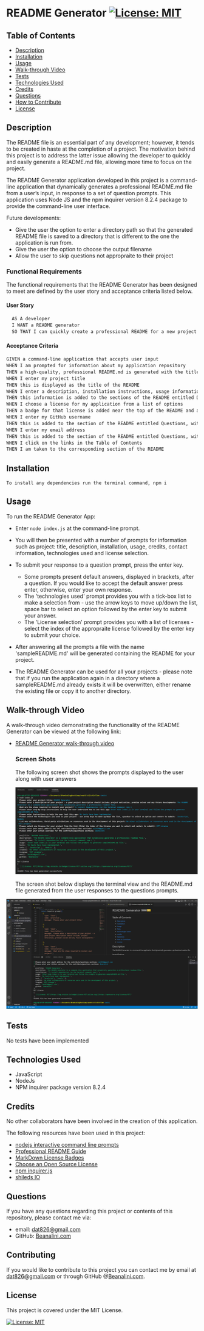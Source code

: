 # README Generator [![License: MIT](https://img.shields.io/badge/License-MIT-yellow.svg)](https://opensource.org/licenses/MIT)  
  
  ## Table of Contents  
  * [Description](#description)
  * [Installation](#installation)
  * [Usage](#usage)
  * [Walk-through Video](walk-through-video)
  * [Tests](#tests)
  * [Technologies Used](#technologies-used)
  * [Credits](#credits)
  * [Questions](#questions)
  * [How to Contribute](#How-to-Contribute)   
  * [License](#license)
  
  ## Description
  The README file is an essential part of any development; however, it tends to be created in haste at the completion of a project.  The motivation behind this project is to address the latter issue allowing the developer to quickly and easily generate a README.md file, allowing more time to focus on the project.  

  The README Generator application developed in this project is a command-line application that dynamically generates a professional README.md file from a user’s input, in response to a set of question prompts. This application uses Node JS and the npm inquirer version 8.2.4 package to provide the command-line user interface.

  Future developments:
  - Give the user the option to enter a directory path so that the generated README file is saved to a directory that is different to the one the application is run from. 
  - Give the user the option to choose the output filename
  - Allow the user to skip questions not appropraite to their project

  ### Functional Requirements

  The functional requirements that the README Generator has been designed to meet are defined by the user story and acceptance criteria listed below.  

#### User Story

  ```md
    AS A developer
    I WANT a README generator
    SO THAT I can quickly create a professional README for a new project
 ```

#### Acceptance Criteria

  ```md
  GIVEN a command-line application that accepts user input
  WHEN I am prompted for information about my application repository
  THEN a high-quality, professional README.md is generated with the title of my project and sections entitled Description, Table of Contents, Installation, Usage, License, Contributing, Tests, and Questions
  WHEN I enter my project title
  THEN this is displayed as the title of the README
  WHEN I enter a description, installation instructions, usage information, contribution guidelines, and test instructions
  THEN this information is added to the sections of the README entitled Description, Installation, Usage, Contributing, and Tests
  WHEN I choose a license for my application from a list of options
  THEN a badge for that license is added near the top of the README and a notice is added to the section of the README entitled License that explains which license the application is covered under
  WHEN I enter my GitHub username
  THEN this is added to the section of the README entitled Questions, with a link to my GitHub profile
  WHEN I enter my email address
  THEN this is added to the section of the README entitled Questions, with instructions on how to reach me with additional questions
  WHEN I click on the links in the Table of Contents
  THEN I am taken to the corresponding section of the README
  ```

## Installation
  
    To install any dependencies run the terminal command, npm i 

## Usage
  To run the README Generator App: 
  
  - Enter ```node index.js```  at the command-line prompt.
  
  - You will then be presented with a number of prompts for information such as project: title, description, installation, usage, credits, contact information, technologies used and license selection. 
  - To submit your response to a question prompt, press the enter key.
    - Some prompts present default answers, displayed in brackets, after a question.  If you would like to accept the default answer press enter, otherwise, enter your own response.
    - The 'technologies used' prompt provides you with a tick-box list to make a selection from - use the arrow keys to move up/down the list, space bar to select an option followed by the enter key to submit your answer.
    - The 'License selection' prompt provides you with a list of licenses - select the index of the appropraite license followed by the enter key to submit your choice.  
  - After answering all the prompts a file with the name 'sampleREADME.md' will be generated containing the README for your project. 
  - The README Generator can be used for all your projects - please note that if you run the application again in a directory where a sampleREADME.md already exists it will be overwritten, either rename the existing file or copy it to another directory.

## Walk-through Video

  A  walk-through video demonstrating the functionality of the README Generator can be viewed at the following link:

- [README Generator walk-through video](https://watch.screencastify.com/v/2FwG1l7TcUPFJNzJjY3W)

  ### Screen Shots 
  
  The following screen shot shows the prompts displayed to the user along with user answers

  ![terminal view](./assets/images/terminal.png)


  The screen shot below displays the terminal view and the README.md file generated from the user responses to the questions prompts.

![Terminal prompts and answers](./assets/images/readme_screen.png)
## Tests

  No tests have been implemented

## Technologies Used

  -  JavaScript
  - NodeJs
  - NPM inquirer package version 8.2.4
  
  

## Credits

  No other collaborators have been involved in the creation of this application.
  
  The following resources have been used in this project:
  - [nodejs interactive command line prompts](https://www.digitalocean.com/community/tutorials/nodejs-interactive-command-line-prompts) 
  - [Professional README Guide](https://coding-boot-camp.github.io/full-stack/github/professional-readme-guide)
  - [MarkDown License Badges](https://gist.github.com/lukas-h/2a5d00690736b4c3a7ba)
  - [Choose an Open Source License](https://choosealicense.com/)
  - [npm inquirer.js](https://www.npmjs.com/package//inquirer)
  - [shileds IO](https://shields.io/category/license)


## Questions
  If you have any questions regarding this project or contents of this repository, please contact me via:
  
  - email: dat826@gmail.com
  - GitHub: [Beanalini.com](https://github.com/Beanalini.com)  


## Contributing
  If you would like to contribute to this project you can contact me by email at dat826@gmail.com or through  GitHub  @[Beanalini.com](https://github.com/Beanalini.com).
  

## License
  This project is covered under the MIT License.  
  
  [![License: MIT](https://img.shields.io/badge/License-MIT-yellow.svg)](https://opensource.org/licenses/MIT) 
  